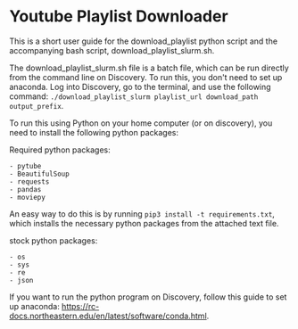 # Youtube Playlist Downloader

This is a short user guide for the download_playlist python script and the accompanying bash script, download_playlist_slurm.sh. 

The download_playlist_slurm.sh file is a batch file, which can be run directly from the command line on Discovery. To run this, you don't need to set up anaconda. Log into Discovery, go to the terminal, and use the following command:
`./download_playlist_slurm playlist_url download_path output_prefix`.

To run this using Python on your home computer (or on discovery), you need to install the following python packages:

Required python packages:
```
- pytube
- BeautifulSoup
- requests
- pandas
- moviepy
```

An easy way to do this is by running `pip3 install -t requirements.txt`, which installs the necessary python packages from the attached text file.

stock python packages:
```
- os
- sys
- re
- json
```

If you want to run the python program  on Discovery, follow this guide to set up anaconda: https://rc-docs.northeastern.edu/en/latest/software/conda.html. 
